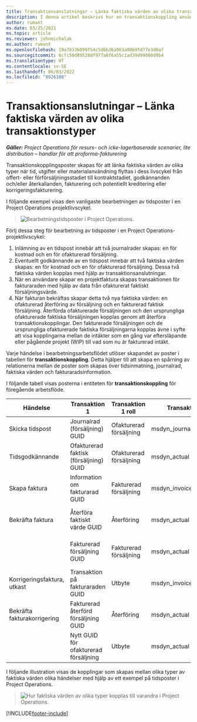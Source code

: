 ```yaml
---
title: Transaktionsanslutningar – Länka faktiska värden av olika transaktionstyper
description: I denna artikel beskrivs hur en transaktionskoppling används för att länka faktiska värden av olika typer för att spåra lönsamhet, faktureringseftersläpning och fakturerade kontra ofakturerade intäktsberäkningar.
author: rumant
ms.date: 03/25/2021
ms.topic: article
ms.reviewer: johnmichalak
ms.author: rumant
ms.openlocfilehash: 19a78336099f54c5d6b36a963a90b9fd77e3d0af
ms.sourcegitcommit: 6cfc50d89528df977a8f6a55c1ad39d99800d9b4
ms.translationtype: HT
ms.contentlocale: sv-SE
ms.lasthandoff: 06/03/2022
ms.locfileid: "8926108"
---
```

# <a name="transaction-connections---link-actuals-of-different-transaction-types"></a>Transaktionsanslutningar – Länka faktiska värden av olika transaktionstyper

_**Gäller:** Project Operations för resurs- och icke-lagerbaserade scenarier, lite distribution – handlar för att proforma-fakturering_

Transaktionskopplingsposter skapas för att länka faktiska värden av olika typer när tid, utgifter eller materialanvändning flyttas i dess livscykel från offert- eller förförsäljningsstadiet till kontraktstadiet, godkännanden och/eller återkallanden, fakturering och potentiellt kreditering eller korrigeringsfakturering.

I följande exempel visas den vanligaste bearbetningen av tidsposter i en Project Operations projektlivscykel.

> ![Bearbetningstidsposter i Project Operations.](media/basic-guide-17.png)

Förlj dessa steg för bearbetning av tidsposter i en Project Operations-projektlivscykel: 

1. Inlämning av en tidspost innebär att två journalrader skapas: en för kostnad och en för ofakturerad försäljning. 
2. Eventuellt godkännande av en tidspost innebär att två faktiska värden skapas: en för kostnad och en för ofakturerad försäljning. Dessa två faktiska värden kopplas med hjälp av transaktionsanslutningar.
3. När en användare skapar en projektfaktura skapas transaktionen för fakturaraden med hjälp av data från ofakturerat faktiskt försäljningsvärde.
4. När fakturan bekräftas skapar detta två nya faktiska värden: en ofakturerad återföring av försäljning och en fakturerad faktisk försäljning. Återförda ofakturerade försäljningen och den ursprungliga ofakturerade faktiska försäljningen kopplas genom att återföra transaktionskopplingar. Den fakturerade försäljningen och de ursprungliga ofakturerade faktiska försäljningarna kopplas ävne i syfte att visa kopplingarna mellan de intäkter som en gång var eftersläpande eller pågående projekt (WIP) till vad som nu är fakturerad intäkt.   

Varje händelse i bearbetningsarbetsflödet utlöser skapandet av poster i tabellen för **transaktionskoppling**. Detta hjälper till att skapa en spårning av relationerna mellan de poster som skapas över tidsinmatning, journalrad, faktiska värden och fakturaradsinformation.

I följande tabell visas posterna i entiteten för **transaktionskoppling** för föregående arbetsflöde.

|Händelse                   |Transaktion 1                 |Transaktion 1 roll |Transaktion 1 typ       |Transaktion 2          |Transaktion 2 roll |Transaktion 2 typ |
|------------------------|------------------------------|---------------|-----------------------------|-----------------------------|-------------------|-------------------|
|Skicka tidspost   |Journalrad (försäljning) GUID     |Ofakturerad försäljning |msdyn_journalline            |Journalrad (kostnad) GUID     |Kostnad            |msdyn_journalline  |
|Tidsgodkännande           |Ofakturerad faktisk (försäljning) GUID  |Ofakturerad försäljning |msdyn_actual                 |Faktisk kostnad (kostnad) GUID       |Kostnad            |msdyn_actual       |
|Skapa faktura        |Information om fakturarad GUID      |Fakturerad försäljning   |msdyn_invoicelinetransaction |Ofakturerad faktisk försäljning GUID   |Ofakturerad försäljning  |msdyn_actual       |
|Bekräfta faktura    |Återföra faktiskt värde GUID         |Återföring      |msdyn_actual                 |Ursprunglig ofakturerad försäljning GUID |Ursprunglig        |msdyn_actual       |
|                        |Fakturerad försäljning GUID             |Fakturerad försäljning   |msdyn_actual                 |Ofakturerad faktisk försäljning GUID   |Ofakturerad försäljning  |msdyn_actual       |
|Korrigeringsfaktura, utkast |Transaktion på fakturaraden GUID|Utbyte      |msdyn_invoicelinetransaction |Fakturerad försäljning GUID            |Ursprunglig        |msdyn_actual       |
|Bekräfta fakturakorrigering|Fakturerad återförd försäljning GUID  |Återföring      |msdyn_actual                 |Fakturerad försäljning GUID            |Ursprunglig        |msdyn_actual       |
|                        |Nytt GUID för ofakturerad försäljning |Utbyte            |msdyn_actual                 |Fakturerad försäljning GUID            |Ursprunglig        |msdyn_actual       |


I följande illustration visas de kopplingar som skapas mellan olika typer av faktiska värden olika händelser med hjälp av ett exempel på tidsposter i Project Operations.

> ![Hur faktiska värden av olika typer kopplas till varandra i Project Operations.](media/TransactionConnections.png)

[!INCLUDE[footer-include](../includes/footer-banner.md)]
